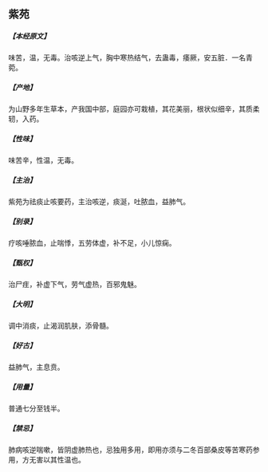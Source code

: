 ## 紫苑

##### 【本经原文】
味苦，温，无毒。治咳逆上气，胸中寒热结气，去蛊毒，痿厥，安五脏．一名青菀。
##### 【产地】
为山野多年生草本，产我国中部，庭园亦可栽植，其花美丽，根状似细辛，其质柔轫，入药。
##### 【性味】
味苦辛，性温，无毒。
##### 【主治】
紫苑为祛痰止咳要药，主治咳逆，痰涎，吐脓血，益肺气。
##### 【别录】
疗咳唾脓血，止喘悸，五劳体虚，补不足，小儿惊痫。
##### 【甄权】
治尸疰，补虚下气，劳气虚热，百邪鬼魅。
##### 【大明】
调中消痰，止渴润肌肤，添骨髓。
##### 【好古】
益肺气，主息贲。
##### 【用量】
普通七分至钱半。
##### 【禁忌】
肺病咳逆喘嗽，皆阴虚肺热也，忌独用多用，即用亦须与二冬百部桑皮等苦寒药参用，方无害以其性温也。